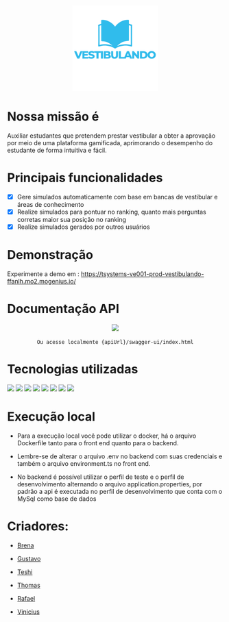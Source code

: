 
<div align="center">
<img style="heigth:200px;width:200px" src="https://github.com/vinicius-fernandes/tsystems-vestibulando/blob/main/Frontend/app-vestibulando/src/assets/images/Logo%20Azul%20Alta%20Res.png?raw=true"/>
</div>

# Nossa missão é 

Auxiliar estudantes que pretendem prestar vestibular a obter a aprovação por meio de uma plataforma gamificada, aprimorando o desempenho do estudante de forma intuitiva e fácil.

# Principais funcionalidades

- [X] Gere simulados automaticamente com base em bancas de vestibular e áreas de conhecimento
- [X] Realize simulados para pontuar no ranking, quanto mais perguntas corretas maior sua posição no ranking
- [X] Realize simulados gerados por outros usuários

# Demonstração
Experimente a demo em : https://tsystems-ve001-prod-vestibulando-ffanlh.mo2.mogenius.io/


# Documentação API
  <div align="center">

<a href="https://tsystems-vesti-prod-vestibulando-ffanlh.mo2.mogenius.io/swagger-ui/index.html">
<img style="heigth:100px;width:100px" src="https://static-00.iconduck.com/assets.00/swagger-icon-512x512-halz44im.png"/>
  </a>
    </div>
  <div align="center">

    Ou acesse localmente {apiUrl}/swagger-ui/index.html
</div>


# Tecnologias utilizadas

  
  
<div> 
<img src="https://img.shields.io/badge/html5-%23E34F26.svg?style=for-the-badge&logo=html5&logoColor=white">
<img src="https://img.shields.io/badge/css3-%231572B6.svg?style=for-the-badge&logo=css3&logoColor=white"/>
<img src="https://img.shields.io/badge/bootstrap-%23563D7C.svg?style=for-the-badge&logo=bootstrap&logoColor=white"/>
<img src="https://img.shields.io/badge/mysql-%2300f.svg?style=for-the-badge&logo=mysql&logoColor=white"/>
<img src="https://img.shields.io/badge/typescript-%23007ACC.svg?style=for-the-badge&logo=typescript&logoColor=white"/>
<img src="https://img.shields.io/badge/angular-%23DD0031.svg?style=for-the-badge&logo=angular&logoColor=white" />
<img src="https://img.shields.io/badge/spring-%236DB33F.svg?style=for-the-badge&logo=spring&logoColor=white" />
<img src="https://img.shields.io/badge/docker-%230db7ed.svg?style=for-the-badge&logo=docker&logoColor=white"/>

</div>

# Execução local

- Para a execução local você pode utilizar o docker, há o arquivo Dockerfile tanto para o front end quanto para o backend.

- Lembre-se de alterar o arquivo .env no backend com suas credenciais e também o arquivo environment.ts no front end.

- No backend é possível utilizar o perfil de teste e o perfil de desenvolvimento alternando o arquivo application.properties, por padrão a api é executada no perfil de desenvolvimento que conta com o MySql como base de dados

# Criadores:

- [Brena](https://github.com/brenalaurindo)

- [Gustavo](https://github.com/Gustavo-Guerreiro)

- [Teshi](https://github.com/TeshiKTB)

- [Thomas](https://github.com/tcarballo)

- [Rafael](https://github.com/RafaGrassi)

- [Vinicius](https://github.com/vinicius-fernandes)
